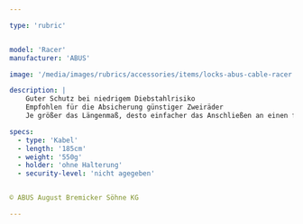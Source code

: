 ```yaml
---

type: 'rubric'


model: 'Racer'
manufacturer: 'ABUS'

image: '/media/images/rubrics/accessories/items/locks-abus-cable-racer.jpg'

description: |
    Guter Schutz bei niedrigem Diebstahlrisiko
    Empfohlen für die Absicherung günstiger Zweiräder
    Je größer das Längenmaß, desto einfacher das Anschließen an einen festen Gegenstand

specs: 
  - type: 'Kabel'
  - length: '185cm'
  - weight: '550g'
  - holder: 'ohne Halterung'
  - security-level: 'nicht agegeben'


© ABUS August Bremicker Söhne KG

---
```

